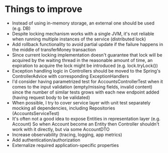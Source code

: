 # Things to improve

- Instead of using in-memory storage, an external one should be used (e.g. DB) 
- Despite locking mechanism works with a single JVM, it's not reliable when running multiple instances of the service (distributed lock)
- Add rollback functionality to avoid partial update if the failure happens in the middle of transferMoney transaction
- Since current locking implementation doesn't guarantee that lock will be acquired by the waiting thread in the reasonable amount of time,
an expiration to acquire the lock might be introduced (e.g. lock.tryLock())
- Exception handling logic in Controllers should be moved to the Spring's ControllerAdvice with corresponding ExceptionHandlers
- I'd consider having parametrized test for AccountsControllerTest when it comes to the input validation (empty/missing fields, invalid content) 
since the number of similar tests grows with each new endpoint added (having request body to be validated)   
- When possible, I try to cover service layer with unit test separately mocking all dependencies, including Repositories (AccountsServiceTest)
- It's often not a good idea to expose Entities in representation layer (e.g. Account) 
So when Account become an Entity then Controller shouldn't work with it directly, but via some AccountDTO
- Increase observability (tracing, logging, app metrics)
- Add authentication/authorization
- Externalize required application-specific properties
